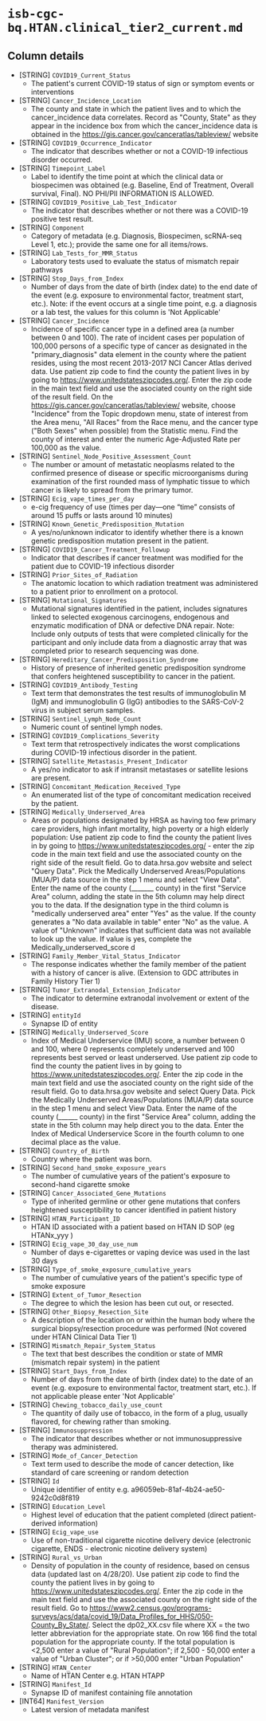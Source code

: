 # `isb-cgc-bq.HTAN.clinical_tier2_current.md`

## Column details

* [STRING]    `COVID19_Current_Status`
  - The patient's current COVID-19 status of sign or symptom events or interventions
* [STRING]    `Cancer_Incidence_Location`
  - The county and state in which the patient lives and to which the cancer_incidence data correlates. Record as "County, State" as they appear in the incidence box from which the cancer_incidence data is obtained in the https://gis.cancer.gov/canceratlas/tableview/ website
* [STRING]    `COVID19_Occurrence_Indicator`
  - The indicator that describes whether or not a COVID-19 infectious disorder occurred.
* [STRING]    `Timepoint_Label`
  - Label to identify the time point at which the clinical data or biospecimen was obtained (e.g. Baseline, End of Treatment, Overall survival, Final). NO PHI/PII INFORMATION IS ALLOWED.
* [STRING]    `COVID19_Positive_Lab_Test_Indicator`
  - The indicator that describes whether or not there was a COVID-19 positive test result.
* [STRING]    `Component`
  - Category of metadata (e.g. Diagnosis, Biospecimen, scRNA-seq Level 1, etc.); provide the same one for all items/rows.
* [STRING]    `Lab_Tests_for_MMR_Status`
  - Laboratory tests used to evaluate the status of mismatch repair pathways
* [STRING]    `Stop_Days_from_Index`
  - Number of days from the date of birth (index date) to the end date of the event (e.g. exposure to environmental factor, treatment start, etc.). Note: if the event occurs at a single time point, e.g. a diagnosis or a lab test, the values for this column is 'Not Applicable'
* [STRING]    `Cancer_Incidence`
  - Incidence of specific cancer type in a defined area (a number between 0 and 100). The rate of incident cases per population of 100,000 persons of a specific type of cancer as designated in the "primary_diagnosis" data element in the county where the patient resides, using the most recent 2013-2017 NCI Cancer Atlas derived data.  Use patient zip code to find the county the patient lives in by going to https://www.unitedstateszipcodes.org/. Enter the zip code in the main text field and use the asociated county on the right side of the result field. On the https://gis.cancer.gov/canceratlas/tableview/ website, choose "Incidence" from the Topic dropdown menu, state of interest from the Area menu, "All Races" from the Race menu, and the cancer type ("Both Sexes" when possible) from the Statistic menu. Find the county of interest and enter the numeric Age-Adjusted Rate per 100,000 as the value.
* [STRING]    `Sentinel_Node_Positive_Assessment_Count`
  - The number or amount of metastatic neoplasms related to the confirmed presence of disease or specific microorganisms during examination of the first rounded mass of lymphatic tissue to which cancer is likely to spread from the primary tumor.
* [STRING]    `Ecig_vape_times_per_day`
  - e-cig frequency of use (times per day—one “time” consists of around 15 puffs or lasts around 10 minutes)
* [STRING]    `Known_Genetic_Predisposition_Mutation`
  - A yes/no/unknown indicator to identify whether there is a known genetic predisposition mutation present in the patient.
* [STRING]    `COVID19_Cancer_Treatment_Followup`
  - Indicator that describes if cancer treatment was modified for the patient due to COVID-19 infectious disorder
* [STRING]    `Prior_Sites_of_Radiation`
  - The anatomic location to which radiation treatment was administered to a patient prior to enrollment on a protocol.
* [STRING]    `Mutational_Signatures`
  - Mutational signatures identified in the patient, includes signatures linked to selected exogenous carcinogens, endogenous and enzymatic modification of DNA or defective DNA repair. Note: Include only outputs of tests that were completed clinically for the participant and only include data from a diagnostic array that was completed prior to research sequencing was done. 
* [STRING]    `Hereditary_Cancer_Predisposition_Syndrome`
  - History of presence of inherited genetic predisposition syndrome that confers heightened susceptibility to cancer in the patient.
* [STRING]    `COVID19_Antibody_Testing`
  - Text term that demonstrates the test results of immunoglobulin M (IgM) and immunoglobulin G (IgG) antibodies to the SARS-CoV-2 virus in subject serum samples.
* [STRING]    `Sentinel_Lymph_Node_Count`
  - Numeric count of sentinel lymph nodes.
* [STRING]    `COVID19_Complications_Severity`
  - Text term that retrospectively indicates the worst complications during COVID-19 infectious disorder in the patient.
* [STRING]    `Satellite_Metastasis_Present_Indicator`
  - A yes/no indicator to ask if intransit metastases or satellite lesions are present.
* [STRING]    `Concomitant_Medication_Received_Type`
  - An enumerated list of the type of concomitant medication received by the patient.
* [STRING]    `Medically_Underserved_Area`
  - Areas or populations designated by HRSA as having too few primary care providers, high infant mortality, high poverty or a high elderly population:  Use patient zip code to find the county the patient lives in by going to https://www.unitedstateszipcodes.org/ - enter the zip code in the main text field and use the associated county on the right side of the result field. Go to data.hrsa.gov website and select "Query Data". Pick the Medically Underserved Areas/Populations (MUA/P) data source in the step 1 menu and select "View Data". Enter the name of the county (_______ county) in the first "Service Area" column, adding the state in the 5th column may help direct you to the data.  If the designation type in the third column is "medically underserved area" enter "Yes" as the value. If the county generates a "No data available in table" enter "No" as the value.  A value of "Unknown" indicates that sufficient data was not available to look up the value.  If value is yes, complete the Medically_underserved_score d
* [STRING]    `Family_Member_Vital_Status_Indicator`
  - The response indicates whether the family member of the patient with a history of cancer is alive. (Extension to GDC attributes in Family History Tier 1)
* [STRING]    `Tumor_Extranodal_Extension_Indicator`
  - The indicator to determine extranodal involvement or extent of the disease.
* [STRING]    `entityId`
  - Synapse ID of entity
* [STRING]    `Medically_Underserved_Score`
  - Index of Medical Underservice (IMU) score, a number between 0 and 100, where 0 represents completely underserved and 100 represents best served or least underserved. Use patient zip code to find the county the patient lives in by going to https://www.unitedstateszipcodes.org/. Enter the zip code in the main text field and use the asociated county on the right side of the result field. Go to data.hrsa.gov website and select Query Data. Pick the Medically Underserved Areas/Populations (MUA/P) data source in the step 1 menu and select View Data. Enter the name of the county (______ county) in the first "Service Area" column, adding the state in the 5th column may help direct you to the data. Enter the Index of Medical Underservice Score in the fourth column to one decimal place as the value.
* [STRING]    `Country_of_Birth`
  - Country where the patient was born.
* [STRING]    `Second_hand_smoke_exposure_years`
  - The number of cumulative years of the patient's exposure to second-hand cigarette smoke
* [STRING]    `Cancer_Associated_Gene_Mutations`
  - Type of inherited germline or other gene mutations that confers heightened susceptibility to cancer identified in patient history
* [STRING]    `HTAN_Participant_ID`
  - HTAN ID associated with a patient based on HTAN ID SOP (eg HTANx_yyy )
* [STRING]    `Ecig_vape_30_day_use_num`
  - Number of days e-cigarettes or vaping device was used in the last 30 days
* [STRING]    `Type_of_smoke_exposure_cumulative_years`
  - The number of cumulative years of the patient's specific type of smoke exposure
* [STRING]    `Extent_of_Tumor_Resection`
  - The degree to which the lesion has been cut out, or resected.
* [STRING]    `Other_Biopsy_Resection_Site`
  - A description of the location on or within the human body where the surgical biopsy/resection procedure was performed (Not covered under HTAN Clinical Data Tier 1)
* [STRING]    `Mismatch_Repair_System_Status`
  - The text that best describes the condition or state of MMR (mismatch repair system) in the patient
* [STRING]    `Start_Days_from_Index`
  - Number of days from the date of birth (index date) to the date of an event (e.g. exposure to environmental factor, treatment start, etc.). If not applicable please enter 'Not Applicable'
* [STRING]    `Chewing_tobacco_daily_use_count`
  - The quantity of daily use of tobacco, in the form of a plug, usually flavored, for chewing rather than smoking.
* [STRING]    `Immunosuppression`
  - The indicator that describes whether or not immunosuppressive therapy was administered.
* [STRING]    `Mode_of_Cancer_Detection`
  - Text term used to describe the mode of cancer detection, like standard of care screening or random detection
* [STRING]    `Id`
  - Unique identifier of entity e.g. a96059eb-81af-4b24-ae50-9242c0d8f819
* [STRING]    `Education_Level`
  - Highest level of education that the patient completed (direct patient-derived information)
* [STRING]    `Ecig_vape_use`
  - Use of non-traditional cigarette nicotine delivery device (electronic cigarette, ENDS - electronic nicotine delivery system)
* [STRING]    `Rural_vs_Urban`
  - Density of population in the county of residence, based on census data (updated last on 4/28/20). Use patient zip code to find the county the patient lives in by going to https://www.unitedstateszipcodes.org/. Enter the zip code in the main text field and use the associated county on the right side of the result field. Go to https://www2.census.gov/programs-surveys/acs/data/covid_19/Data_Profiles_for_HHS/050-County_By_State/. Select the dp02_XX.csv file where XX = the two letter abbreviation for the appropriate state. On row 166 find the total population for the appropriate county.  If the total population is <2,500 enter a value of "Rural Population"; if 2,500 - 50,000 enter a value of "Urban Cluster"; or if >50,000 enter "Urban Population"
* [STRING]    `HTAN_Center`
  - Name of HTAN Center e.g. HTAN HTAPP
* [STRING]    `Manifest_Id`
  - Synapse ID of manifest containing file annotation
* [INT64]    `Manifest_Version`
  - Latest version of metadata manifest

